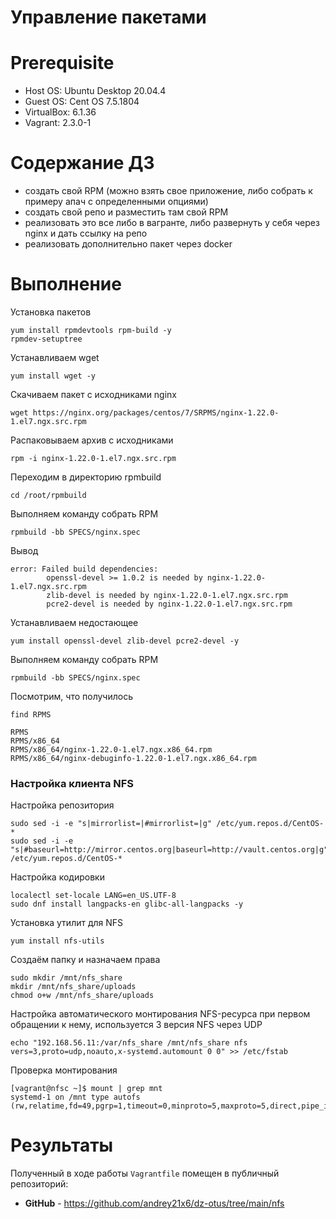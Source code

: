 # Управление пакетами

# **Prerequisite**
- Host OS: Ubuntu Desktop 20.04.4
- Guest OS: Cent OS 7.5.1804
- VirtualBox: 6.1.36
- Vagrant: 2.3.0-1

# **Содержание ДЗ**

* создать свой RPM (можно взять свое приложение, либо собрать к примеру апач с определенными опциями)
* создать свой репо и разместить там свой RPM
* реализовать это все либо в вагранте, либо развернуть у себя через nginx и дать ссылку на репо
* реализовать дополнительно пакет через docker

# **Выполнение**


Установка пакетов
```
yum install rpmdevtools rpm-build -y
rpmdev-setuptree
```

Устанавливаем wget
```
yum install wget -y
```

Скачиваем пакет с исходниками nginx
```
wget https://nginx.org/packages/centos/7/SRPMS/nginx-1.22.0-1.el7.ngx.src.rpm
```

Распаковываем архив с исходниками
```
rpm -i nginx-1.22.0-1.el7.ngx.src.rpm
```

Переходим в директорию rpmbuild
```
cd /root/rpmbuild
```

Выполняем команду собрать RPM
```
rpmbuild -bb SPECS/nginx.spec
```

Вывод
```
error: Failed build dependencies:
        openssl-devel >= 1.0.2 is needed by nginx-1.22.0-1.el7.ngx.src.rpm
        zlib-devel is needed by nginx-1.22.0-1.el7.ngx.src.rpm
        pcre2-devel is needed by nginx-1.22.0-1.el7.ngx.src.rpm
```

Устанавливаем недостающее
```
yum install openssl-devel zlib-devel pcre2-devel -y
```

Выполняем команду собрать RPM
```
rpmbuild -bb SPECS/nginx.spec
```

Посмотрим, что получилось
```
find RPMS

RPMS
RPMS/x86_64
RPMS/x86_64/nginx-1.22.0-1.el7.ngx.x86_64.rpm
RPMS/x86_64/nginx-debuginfo-1.22.0-1.el7.ngx.x86_64.rpm
```








### Настройка клиента NFS

Настройка репозитория

```
sudo sed -i -e "s|mirrorlist=|#mirrorlist=|g" /etc/yum.repos.d/CentOS-*
sudo sed -i -e "s|#baseurl=http://mirror.centos.org|baseurl=http://vault.centos.org|g" /etc/yum.repos.d/CentOS-*
```

Настройка кодировки

```
localectl set-locale LANG=en_US.UTF-8
sudo dnf install langpacks-en glibc-all-langpacks -y
```

Установка утилит для NFS
```
yum install nfs-utils
```

Создаём папку и назначаем права
```
sudo mkdir /mnt/nfs_share
mkdir /mnt/nfs_share/uploads
chmod o+w /mnt/nfs_share/uploads
```

Настройка автоматического монтирования NFS-ресурса при первом обращении к нему,
используется 3 версия NFS через UDP
```
echo "192.168.56.11:/var/nfs_share /mnt/nfs_share nfs vers=3,proto=udp,noauto,x-systemd.automount 0 0" >> /etc/fstab
```

Проверка монтирования
```
[vagrant@nfsc ~]$ mount | grep mnt
systemd-1 on /mnt type autofs (rw,relatime,fd=49,pgrp=1,timeout=0,minproto=5,maxproto=5,direct,pipe_ino=25331)
```

# **Результаты**

Полученный в ходе работы `Vagrantfile` помещен в публичный репозиторий:
- **GitHub** - https://github.com/andrey21x6/dz-otus/tree/main/nfs
